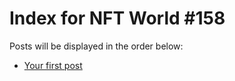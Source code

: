 # Index for NFT World #158
Posts will be displayed in the order below:

- [Your first post](./001-first.md)

